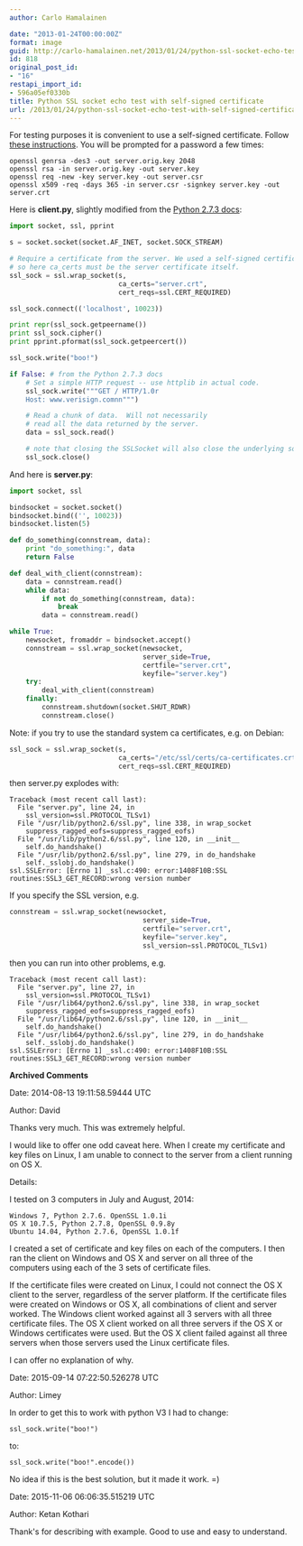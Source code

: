```yaml
---
author: Carlo Hamalainen

date: "2013-01-24T00:00:00Z"
format: image
guid: http://carlo-hamalainen.net/2013/01/24/python-ssl-socket-echo-test-with-self-signed-certificate/
id: 818
original_post_id:
- "16"
restapi_import_id:
- 596a05ef0330b
title: Python SSL socket echo test with self-signed certificate
url: /2013/01/24/python-ssl-socket-echo-test-with-self-signed-certificate/
---
```

For testing purposes it is convenient to use a self-signed certificate. Follow [these instructions](https://devcenter.heroku.com/articles/ssl-certificate-self). You will be prompted for a password a few times: 

```
openssl genrsa -des3 -out server.orig.key 2048
openssl rsa -in server.orig.key -out server.key
openssl req -new -key server.key -out server.csr
openssl x509 -req -days 365 -in server.csr -signkey server.key -out server.crt
```

Here is  **client.py**, slightly modified from the [Python 2.7.3 docs](http://docs.python.org/2/library/ssl.html): 

```python
import socket, ssl, pprint

s = socket.socket(socket.AF_INET, socket.SOCK_STREAM)

# Require a certificate from the server. We used a self-signed certificate
# so here ca_certs must be the server certificate itself.
ssl_sock = ssl.wrap_socket(s,
                           ca_certs="server.crt",
                           cert_reqs=ssl.CERT_REQUIRED)

ssl_sock.connect(('localhost', 10023))

print repr(ssl_sock.getpeername())
print ssl_sock.cipher()
print pprint.pformat(ssl_sock.getpeercert())

ssl_sock.write("boo!")

if False: # from the Python 2.7.3 docs
    # Set a simple HTTP request -- use httplib in actual code.
    ssl_sock.write("""GET / HTTP/1.0r
    Host: www.verisign.comnn""")

    # Read a chunk of data.  Will not necessarily
    # read all the data returned by the server.
    data = ssl_sock.read()

    # note that closing the SSLSocket will also close the underlying socket
    ssl_sock.close()
```

And here is  **server.py**: 

```python
import socket, ssl

bindsocket = socket.socket()
bindsocket.bind(('', 10023))
bindsocket.listen(5)

def do_something(connstream, data):
    print "do_something:", data
    return False

def deal_with_client(connstream):
    data = connstream.read()
    while data:
        if not do_something(connstream, data):
            break
        data = connstream.read()

while True:
    newsocket, fromaddr = bindsocket.accept()
    connstream = ssl.wrap_socket(newsocket,
                                 server_side=True,
                                 certfile="server.crt",
                                 keyfile="server.key")
    try:
        deal_with_client(connstream)
    finally:
        connstream.shutdown(socket.SHUT_RDWR)
        connstream.close()
```

Note: if you try to use the standard system ca certificates, e.g. on Debian: 

```python
ssl_sock = ssl.wrap_socket(s,
                           ca_certs="/etc/ssl/certs/ca-certificates.crt",
                           cert_reqs=ssl.CERT_REQUIRED)
```

then server.py explodes with: 

```
Traceback (most recent call last):
  File "server.py", line 24, in 
    ssl_version=ssl.PROTOCOL_TLSv1)
  File "/usr/lib/python2.6/ssl.py", line 338, in wrap_socket
    suppress_ragged_eofs=suppress_ragged_eofs)
  File "/usr/lib/python2.6/ssl.py", line 120, in __init__
    self.do_handshake()
  File "/usr/lib/python2.6/ssl.py", line 279, in do_handshake
    self._sslobj.do_handshake()
ssl.SSLError: [Errno 1] _ssl.c:490: error:1408F10B:SSL routines:SSL3_GET_RECORD:wrong version number
```

If you specify the SSL version, e.g. 

```python
connstream = ssl.wrap_socket(newsocket,
                                 server_side=True,
                                 certfile="server.crt",
                                 keyfile="server.key",
                                 ssl_version=ssl.PROTOCOL_TLSv1)
```

then you can run into other problems, e.g.

```
Traceback (most recent call last):
  File "server.py", line 27, in 
    ssl_version=ssl.PROTOCOL_TLSv1)
  File "/usr/lib64/python2.6/ssl.py", line 338, in wrap_socket
    suppress_ragged_eofs=suppress_ragged_eofs)
  File "/usr/lib64/python2.6/ssl.py", line 120, in __init__
    self.do_handshake()
  File "/usr/lib64/python2.6/ssl.py", line 279, in do_handshake
    self._sslobj.do_handshake()
ssl.SSLError: [Errno 1] _ssl.c:490: error:1408F10B:SSL routines:SSL3_GET_RECORD:wrong version number
```

**Archived Comments**

Date: 2014-08-13 19:11:58.59444 UTC

Author: David

Thanks very much. This was extremely helpful.

I would like to offer one odd caveat here. When I create my certificate and key files on Linux, I am unable to connect to the server from a client running on OS X.

Details:

I tested on 3 computers in July and August, 2014:

    Windows 7, Python 2.7.6. OpenSSL 1.0.1i  
    OS X 10.7.5, Python 2.7.8, OpenSSL 0.9.8y  
    Ubuntu 14.04, Python 2.7.6, OpenSSL 1.0.1f

I created a set of certificate and key files on each of the computers. I then ran the client on Windows and OS X and server on all three of the computers using each of the 3 sets of certificate files.

If the certificate files were created on Linux, I could not connect the OS X client to the server, regardless of the server platform. If the certificate files were created on Windows or OS X, all combinations of client and server worked. The Windows client worked against all 3 servers with all three certificate files. The OS X client worked on all three servers if the OS X or Windows certificates were used. But the OS X client failed against all three servers when those servers used the Linux certificate files.

I can offer no explanation of why.

Date: 2015-09-14 07:22:50.526278 UTC

Author: Limey

In order to get this to work with python V3 I had to change:

    ssl_sock.write("boo!")

to:

    ssl_sock.write("boo!".encode())

No idea if this is the best solution, but it made it work. =)

Date: 2015-11-06 06:06:35.515219 UTC

Author: Ketan Kothari

Thank's for describing with example. Good to use and easy to understand.
